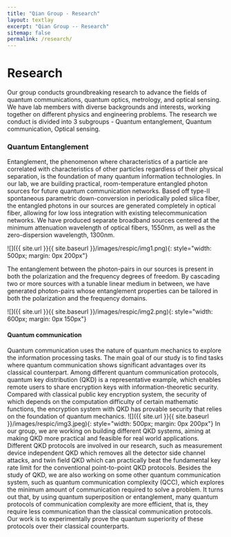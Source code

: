 ```yaml
---
title: "Qian Group - Research"
layout: textlay
excerpt: "Qian Group -- Research"
sitemap: false
permalink: /research/
---
```


# Research
Our group conducts groundbreaking research to advance the fields of quantum communications, quantum optics, metrology, and optical sensing. We have lab members with diverse backgrounds and interests, working together on different physics and engineering problems. The research we conduct is divided into 3 subgroups -  Quantum entanglement, Quantum communication, Optical sensing.

### Quantum Entanglement 

Entanglement, the phenomenon where characteristics of a particle are correlated with characteristics of other particles regardless of their physical separation, is the foundation of many quantum information technologies.  In our lab, we are building practical, room-temperature entangled photon sources for future quantum communication networks. Based off type-II spontaneous parametric down-conversion in periodically poled silica fiber, the entangled photons in our sources are generated completely in optical fiber, allowing for low loss integration with existing telecommunication networks. We have produced separate broadband sources centered at the minimum attenuation wavelength of optical fibers, 1550nm, as well as the zero-dispersion wavelength, 1300nm.

![]({{ site.url }}{{ site.baseurl }}/images/respic/img1.png){: style="width: 500px; margin: 0px  200px"}

The entanglement between the photon-pairs in our sources is present in both the polarization and the frequency degrees of freedom. By cascading two or more sources with a tunable linear medium in between, we have generated photon-pairs whose entanglement properties can be tailored in both the polarization and the frequency domains.

![]({{ site.url }}{{ site.baseurl }}/images/respic/img2.png){: style="width: 600px; margin: 0px  150px"}

#### Quantum communication
Quantum communication uses the nature of quantum mechanics to explore the information processing tasks. The main goal of our study is to find tasks where quantum communication shows significant advantages over its classical counterpart. Among different quantum communication protocols, quantum key distribution (QKD) is a representative example, which enables remote users to share encryption keys with information-theoretic security. Compared with classical public key encryption system, the security of which depends on the computation difficulty of certain mathematic functions, the encryption system with QKD has provable security that relies on the foundation of quantum mechanics. 
![]({{ site.url }}{{ site.baseurl }}/images/respic/img3.jpeg){: style="width: 500px; margin: 0px  200px"}
In our group, we are working on building different QKD systems, aiming at making QKD more practical and feasible for real world applications. Different QKD protocols are involved in our research, such as measurement device independent QKD which removes all the detector side channel attacks, and twin field QKD which can practically beat the fundamental key rate limit for the conventional point-to-point QKD protocols. Besides the study of QKD, we are also working on some other quantum communication system, such as quantum communication complexity (QCC), which explores the minimum amount of communication required to solve a problem. It turns out that, by using quantum superposition or entanglement, many quantum protocols of communication complexity are more efficient, that is, they require less communication than the classical communication protocols. Our work is to experimentally prove the quantum superiority of these protocols over their classical counterparts.
